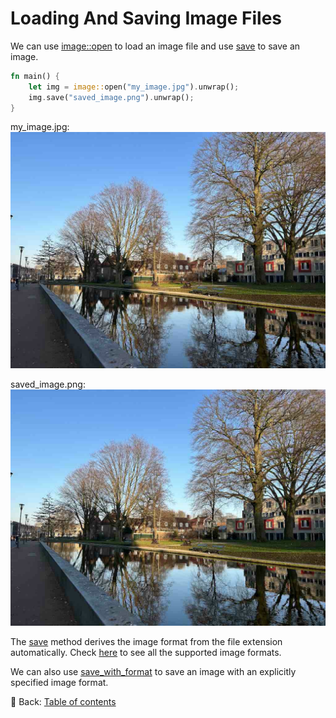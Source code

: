 # Loading And Saving Image Files

We can use [image::open](https://docs.rs/image/latest/image/fn.open.html) to load an image file and use [save](https://docs.rs/image/latest/image/enum.DynamicImage.html#method.save) to save an image.

```rust
fn main() {
    let img = image::open("my_image.jpg").unwrap();
    img.save("saved_image.png").unwrap();
}
```

my_image.jpg:
![my_image](./image/my_image.jpg)

saved_image.png:
![saved_image](./image/saved_image.png)

The [save](https://docs.rs/image/latest/image/enum.DynamicImage.html#method.save) method derives the image format from the file extension automatically.
Check [here](https://github.com/image-rs/image?tab=readme-ov-file#supported-image-formats) to see all the supported image formats.

We can also use [save_with_format](https://docs.rs/image/latest/image/enum.DynamicImage.html#method.save_with_format) to save an image with an explicitly specified image format.

<!-- :arrow_right:  Next:  -->

:blue_book: Back: [Table of contents](./../README.md)
